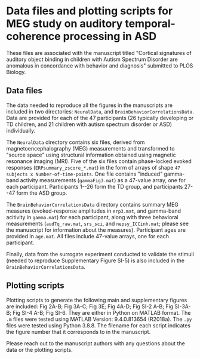 # Data files and plotting scripts for MEG study on auditory temporal-coherence processing in ASD


These files are associated with the manuscript titled "Cortical signatures of auditory object binding in children with Autism Spectrum Disorder are anomalous in concordance with behavior and diagnosis" submitted to PLOS Biology.


## Data files

The data needed to reproduce all the figures in the manuscripts are included in two directories: ```NeuralData```, and ```BrainBehaviorCorrelationsData```. Data are provided for each of the 47 participants (26 typically developing or TD children, and 21 children with autism spectrum disorder or ASD) individually.

The ```NeuralData``` directory contains six files, derived from magnetoencephalography (MEG) measurements and transformed to "source space" using structural information obtained using magnetic resonance imaging (MRI). Five of the six files contain phase-locked evoked responses (```ERPsummary_zscore_*.mat```) in the form of arrays of shape ```47 subjects x Number-of-time-points```. One file contains "induced" gamma-band activity measurements (```gammaFig3.mat```) as a 47-value array, one for each participant. Participants 1--26 form the TD group, and participants 27--47 form the ASD group.


The ```BrainBehaviorCorrelationsData``` directory contains summary MEG measures (evoked-response amplitudes in ```erp3.mat```, and gamma-band acitivity in ```gamma.mat```) for each participant, along with three behavioral measurements (```aud7q_raw.mat```, ```srs_sci```, and ```nepsy_ICCinh.mat```; please see the manuscript for information about the measures).  Participant ages are provided in ```age.mat```. All files include 47-value arrays, one for each participant.


Finally, data from the surrogate experiment conducted to validate the stimuli (needed to reproduce Supplementary Figure SI-5) is also included in the ```BrainBehaviorCorrelationsData```.


## Plotting scripts

Plotting scripts to generate the following main and supplementary figures are included: Fig 2A-B; Fig 3A-C; Fig 3E; Fig 4A-D; Fig SI-2 A-B; Fig SI-3A-B; Fig SI-4 A-B; Fig SI-6. They are either in Python on MATLAB format. The ```.m``` files were tested using MATLAB Version: 9.4.0.813654 (R2018a). The ```.py``` files were tested using Python 3.8.8. The filename for each script indicates the figure number that it corresponds to in the manuscript.

Please reach out to the manuscript authors with any questions about the data or the plotting scripts.
